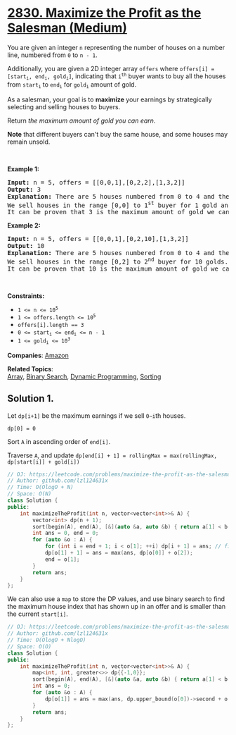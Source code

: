 # [2830. Maximize the Profit as the Salesman (Medium)](https://leetcode.com/problems/maximize-the-profit-as-the-salesman)

<p>You are given an integer <code>n</code> representing the number of houses on a number line, numbered from <code>0</code> to <code>n - 1</code>.</p>
<p>Additionally, you are given a 2D integer array <code>offers</code> where <code>offers[i] = [start<sub>i</sub>, end<sub>i</sub>, gold<sub>i</sub>]</code>, indicating that <code>i<sup>th</sup></code> buyer wants to buy all the houses from <code>start<sub>i</sub></code> to <code>end<sub>i</sub></code> for <code>gold<sub>i</sub></code> amount of gold.</p>
<p>As a salesman, your goal is to <strong>maximize</strong> your earnings by strategically selecting and selling houses to buyers.</p>
<p>Return <em>the maximum amount of gold you can earn</em>.</p>
<p><strong>Note</strong> that different buyers can't buy the same house, and some houses may remain unsold.</p>
<p>&nbsp;</p>
<p><strong class="example">Example 1:</strong></p>
<pre><strong>Input:</strong> n = 5, offers = [[0,0,1],[0,2,2],[1,3,2]]
<strong>Output:</strong> 3
<strong>Explanation:</strong> There are 5 houses numbered from 0 to 4 and there are 3 purchase offers.
We sell houses in the range [0,0] to 1<sup>st</sup> buyer for 1 gold and houses in the range [1,3] to 3<sup>rd</sup> buyer for 2 golds.
It can be proven that 3 is the maximum amount of gold we can achieve.
</pre>
<p><strong class="example">Example 2:</strong></p>
<pre><strong>Input:</strong> n = 5, offers = [[0,0,1],[0,2,10],[1,3,2]]
<strong>Output:</strong> 10
<strong>Explanation:</strong> There are 5 houses numbered from 0 to 4 and there are 3 purchase offers.
We sell houses in the range [0,2] to 2<sup>nd</sup> buyer for 10 golds.
It can be proven that 10 is the maximum amount of gold we can achieve.
</pre>
<p>&nbsp;</p>
<p><strong>Constraints:</strong></p>
<ul>
	<li><code>1 &lt;= n &lt;= 10<sup>5</sup></code></li>
	<li><code>1 &lt;= offers.length &lt;= 10<sup>5</sup></code></li>
	<li><code>offers[i].length == 3</code></li>
	<li><code>0 &lt;= start<sub>i</sub> &lt;= end<sub>i</sub> &lt;= n - 1</code></li>
	<li><code>1 &lt;= gold<sub>i</sub> &lt;= 10<sup>3</sup></code></li>
</ul>

**Companies**:
[Amazon](https://leetcode.com/company/amazon)

**Related Topics**:  
[Array](https://leetcode.com/tag/array/), [Binary Search](https://leetcode.com/tag/binary-search/), [Dynamic Programming](https://leetcode.com/tag/dynamic-programming/), [Sorting](https://leetcode.com/tag/sorting/)

## Solution 1.

Let `dp[i+1]` be the maximum earnings if we sell `0~i`th houses.

`dp[0] = 0`

Sort `A` in ascending order of `end[i]`.

Traverse `A`, and update `dp[end[i] + 1] = rollingMax = max(rollingMax, dp[start[i]] + gold[i])`

```cpp
// OJ: https://leetcode.com/problems/maximize-the-profit-as-the-salesman
// Author: github.com/lzl124631x
// Time: O(OlogO + N)
// Space: O(N)
class Solution {
public:
    int maximizeTheProfit(int n, vector<vector<int>>& A) {
        vector<int> dp(n + 1);
        sort(begin(A), end(A), [&](auto &a, auto &b) { return a[1] < b[1]; });
        int ans = 0, end = 0;
        for (auto &o : A) {
            for (int i = end + 1; i < o[1]; ++i) dp[i + 1] = ans; // fill the gaps of DP values
            dp[o[1] + 1] = ans = max(ans, dp[o[0]] + o[2]);
            end = o[1];
        }
        return ans;
    }
};
```

We can also use a `map` to store the DP values, and use binary search to find the maximum house index that has shown up in an offer and is smaller than the current `start[i]`.

```cpp
// OJ: https://leetcode.com/problems/maximize-the-profit-as-the-salesman
// Author: github.com/lzl124631x
// Time: O(OlogO + NlogO)
// Space: O(O)
class Solution {
public:
    int maximizeTheProfit(int n, vector<vector<int>>& A) {
        map<int, int, greater<>> dp{{-1,0}};
        sort(begin(A), end(A), [&](auto &a, auto &b) { return a[1] < b[1]; });
        int ans = 0;
        for (auto &o : A) {
            dp[o[1]] = ans = max(ans, dp.upper_bound(o[0])->second + o[2]);
        }
        return ans;
    }
};
```